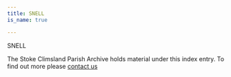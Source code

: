 ```yaml
---
title: SNELL
is_name: true

---
```


SNELL


The Stoke Climsland Parish Archive holds material under this index entry. To find out more please [contact us](/contact/)
